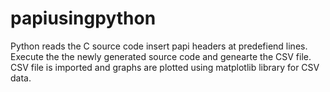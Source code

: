 # papiusingpython

Python reads the C source code insert papi headers at predefiend lines. Execute the the newly generated source code and genearte the CSV file.
CSV file is imported and graphs are plotted using matplotlib library for CSV data.
